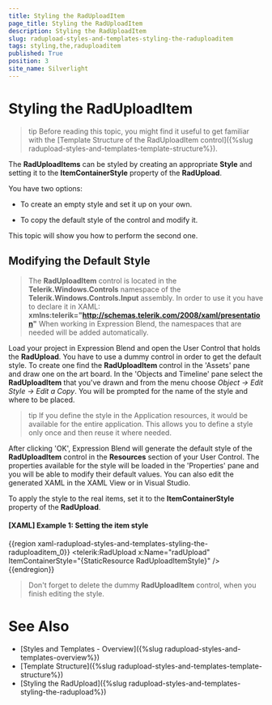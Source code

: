 ```yaml
---
title: Styling the RadUploadItem
page_title: Styling the RadUploadItem
description: Styling the RadUploadItem
slug: radupload-styles-and-templates-styling-the-raduploaditem
tags: styling,the,raduploaditem
published: True
position: 3
site_name: Silverlight
---
```


# Styling the RadUploadItem

>tip Before reading this topic, you might find it useful to get familiar with the [Template Structure of the RadUploadItem control]({%slug radupload-styles-and-templates-template-structure%}).		

The __RadUploadItems__ can be styled by creating an appropriate __Style__ and setting it to the __ItemContainerStyle__ property of the __RadUpload__.	  

You have two options:

* To create an empty style and set it up on your own.		  

* To copy the default style of the control and modify it. 

This topic will show you how to perform the second one.

## Modifying the Default Style

>The __RadUploadItem__ control is located in the __Telerik.Windows.Controls__ namespace of the __Telerik.Windows.Controls.Input__ assembly. In order to use it you have to declare it in XAML: __xmlns:telerik="http://schemas.telerik.com/2008/xaml/presentation"__ When working in Expression Blend, the namespaces that are needed will be added automatically.

Load your project in Expression Blend and open the User Control that holds the __RadUpload__. You have to use a dummy control in order to get the default style. To create one find the __RadUploadItem__ control in the 'Assets' pane and draw one on the art board. In the 'Objects and Timeline' pane select the __RadUploadItem__ that you've drawn and from the menu choose *Object -> Edit Style -> Edit a Copy*. You will be prompted for the name of the style and where to be placed.		

>tip If you define the style in the Application resources, it would be available for the entire application. This allows you to define a style only once and then reuse it where needed.

After clicking 'OK', Expression Blend will generate the default style of the __RadUploadItem__ control in the __Resources__ section of your User Control. The properties available for the style will be loaded in the 'Properties' pane and you will be able to modify their default values. You can also edit the generated XAML in the XAML View or in Visual Studio.		

To apply the style to the real items, set it to the __ItemContainerStyle__ property of the __RadUpload__.		

#### __[XAML] Example 1: Setting the item style__
{{region xaml-radupload-styles-and-templates-styling-the-raduploaditem_0}}
	<telerik:RadUpload x:Name="radUpload"
	                   ItemContainerStyle="{StaticResource RadUploadItemStyle}" />
{{endregion}}

>Don't forget to delete the dummy __RadUploadItem__ control, when you finish editing the style.		  

# See Also
 * [Styles and Templates - Overview]({%slug radupload-styles-and-templates-overview%})
 * [Template Structure]({%slug radupload-styles-and-templates-template-structure%})
 * [Styling the RadUpload]({%slug radupload-styles-and-templates-styling-the-radupload%})